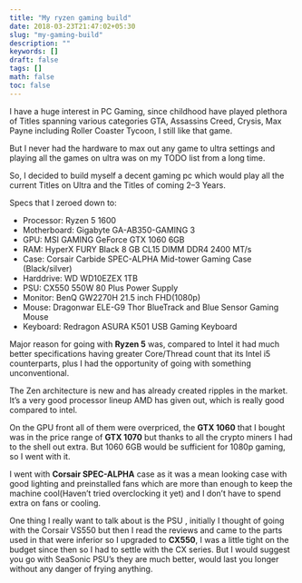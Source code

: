 ```yaml
---
title: "My ryzen gaming build"
date: 2018-03-23T21:47:02+05:30
slug: "my-gaming-build"
description: ""
keywords: []
draft: false
tags: []
math: false
toc: false
---
```

I have a huge interest in PC Gaming, since childhood have played plethora of Titles spanning various categories GTA, Assassins Creed, Crysis, Max Payne including Roller Coaster Tycoon, I still like that game.

But I never had the hardware to max out any game to ultra settings and playing all the games on ultra was on my TODO list from a long time.

So, I decided to build myself a decent gaming pc which would play all the current Titles on Ultra and the Titles of coming 2–3 Years.

Specs that I zeroed down to:

<ul>
	<li>Processor: Ryzen 5 1600</li>
	<li>Motherboard: Gigabyte GA-AB350-GAMING 3</li>
	<li>GPU: MSI GAMING GeForce GTX 1060 6GB</li>
	<li>RAM: HyperX FURY Black 8 GB CL15 DIMM DDR4 2400 MT/s</li>
	<li>Case: Corsair Carbide SPEC-ALPHA Mid-tower Gaming Case (Black/silver)</li>
	<li>Harddrive: WD WD10EZEX 1TB</li>
	<li>PSU: CX550 550W 80 Plus Power Supply</li>
	<li>Monitor: BenQ GW2270H 21.5 inch FHD(1080p)</li>
	<li>Mouse: Dragonwar ELE-G9 Thor BlueTrack and Blue Sensor Gaming Mouse</li>
	<li>Keyboard: Redragon ASURA K501 USB Gaming Keyboard</li>
</ul>

Major reason for going with <b>Ryzen 5</b> was, compared to Intel it had much better specifications having greater Core/Thread count that its Intel i5 counterparts, plus I had the opportunity of going with something unconventional.

The Zen architecture is new and has already created ripples in the market. It’s a very good processor lineup AMD has given out, which is really good compared to intel.

On the GPU front all of them were overpriced, the <b>GTX 1060</b> that I bought was in the price range of <b>GTX 1070</b> but thanks to all the crypto miners I had to the shell out extra. But 1060 6GB would be sufficient for 1080p gaming, so I went with it.

I went with <b>Corsair SPEC-ALPHA</b> case as it was a mean looking case with good lighting and preinstalled fans which are more than enough to keep the machine cool(Haven’t tried overclocking it yet) and I don’t have to spend extra on fans or cooling.

One thing I really want to talk about is the PSU , initially I thought of going with the Corsair VS550 but then I read the reviews and came to the parts used in that were inferior so I upgraded to <b>CX550</b>, I was a little tight on the budget since then so I had to settle with the CX series. But I would suggest you go with SeaSonic PSU’s they are much better, would last you longer without any danger of frying anything.